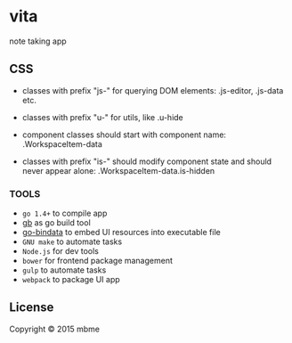 # vita

note taking app

## CSS

* classes with prefix "js-" for querying DOM elements: .js-editor, .js-data etc.
* classes with prefix "u-" for utils, like .u-hide

* component classes should start with component name: .WorkspaceItem-data
* classes with prefix "is-" should modify component state and should never appear alone: .WorkspaceItem-data.is-hidden


### TOOLS

* `go 1.4+` to compile app
* [gb](https://github.com/constabulary/gb/) as go build tool
* [go-bindata](https://github.com/jteeuwen/go-bindata) to embed UI resources into executable file
* `GNU make` to automate tasks
* `Node.js` for dev tools
* `bower` for frontend package management
* `gulp` to automate tasks
* `webpack` to package UI app

## License

Copyright © 2015 mbme
